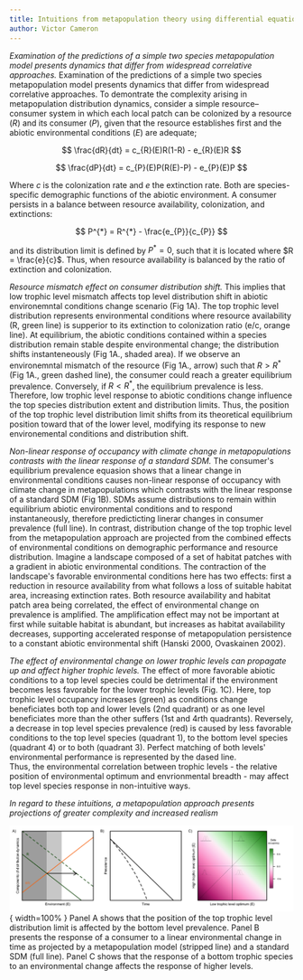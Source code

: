 ```yaml
---
title: Intuitions from metapopulation theory using differential equations of a simple bottom-up model
author: Victor Cameron
---
```


*Examination of the predictions of a simple two species metapopulation model presents dynamics that differ from widespread correlative approaches.*
Examination of the predictions of a simple two species metapopulation model presents dynamics that differ from widespread correlative approaches.
To demontrate the complexity arising in metapopulation distribution dynamics, consider a simple resource–consumer system in which each local patch can be colonized by a resource ($R$) and its consumer ($P$), given that the resource establishes first and the abiotic environmental conditions ($E$) are adequate;

$$
\frac{dR}{dt} = c_{R}(E)R(1-R) - e_{R}(E)R
$$

$$
\frac{dP}{dt} = c_{P}(E)P(R(E)-P) - e_{P}(E)P
$$

Where $c$ is the colonization rate and $e$ the extinction rate. Both are species-specific demographic functions of the abiotic environment. 
A consumer persists in a balance between resource availability, colonization, and extinctions:

$$
P^{*} = R^{*} - \frac{e_{P}}{c_{P}}
$$

and its distribution limit is defined by $P^{*} = 0$, such that it is located where $R = \frac{e}{c}$. Thus, when resource availability is balanced by the ratio of extinction and colonization.


*Resource mismatch effect on consumer distribution shift.*
This implies that low trophic level mismatch affects top level distribution shift in abiotic environemntal conditions change scenario (Fig 1A).
The top trophic level distribution represents environmental conditions where resource availability (R, green line) is supperior to its extinction to colonization ratio (e/c, orange line).
At equilibrium, the abiotic conditions contained within a species distribution remain stable despite environmental change; the distribution shifts instanteneously (Fig 1A., shaded area).
If we observe an environemntal mismatch of the resource (Fig 1A., arrow) such that $R > R^{*}$ (Fig 1A., green dashed line), the consumer could reach a greater equilibrium prevalence. Conversely, if $R < R^{*}$, the equilibrium prevalence is less.
Therefore, low trophic level response to abiotic conditions change influence  the top species distribution extent and distribution limits.
Thus, the position of the top trophic level distribution limit shifts from its theoretical equilibrium position toward that of the lower level, modifying its response to new environemental conditions and distribution shift.


*Non-linear response of occupancy with climate change in metapopulations contrasts with the linear response of a standard SDM.*
The consumer's equilibrium prevalence equasion shows that a linear change in environmental conditions causes non-linear response of occupancy with climate change in metapopulations which contrasts with the linear response of a standard SDM (Fig 1B).
SDMs assume distributions to remain within equilibrium abiotic environmental conditions and to respond instantaneously, therefore predicticting linerar changes in consumer prevalence (full line).
In contrast, distribution change of the top trophic level from the metapopulation approach are projected from the combined effects of environmental conditions on demographic performance and resource distribution. 
Imagine a landscape composed of a set of habitat patches with a gradient in abiotic environmental conditions. The contraction of the landscape's favorable environmental conditions here has two effects: first a reduction in resource availability from what follows a loss of suitable habitat area, increasing extinction rates.
Both resource availability and habitat patch area being correlated, the effect of environmental change on prevalence is amplified.
The amplification effect may not be important at first while suitable habitat is abundant, but increases as habitat availability decreases, supporting accelerated response of metapopulation persistence to a constant abiotic environmental shift (Hanski 2000, Ovaskainen 2002).

*The effect of environmental change on lower trophic levels can propagate up and affect higher trophic levels.*
The effect of more favorable abiotic conditions to a top level species could be detrimental if the environment becomes less favorable for the lower trophic levels (Fig. 1C).
Here, top trophic level occupancy increases (green) as conditions change beneficiates both top and lower levels (2nd quadrant) or as one level beneficiates more than the other suffers (1st and 4rth quadrants).
Reversely, a decrease in top level species prevalence (red) is caused by less favorable conditions to the top level species (quadrant 1), to the bottom level species (quadrant 4) or to both (quadrant 3).
Perfect matching of both levels' environmental performance is represented by the dased line.  
Thus, the environmental correlation between trophic levels - the relative position of environmental optimum and envrionmental breadth - may affect top level species response in non-intuitive ways.


*In regard to these intuitions, a metapopulation approach presents projections of greater complexity and increased realism*

![Intuitions from a two species metapopulation model.](./img/concept.png){ width=100% }
Panel A shows that the position of the top trophic level distribution limit is affected by the bottom level prevalence. 
Panel B presents the response of a consumer to a linear environmental change in time as projected by a metapopulation model (stripped line) and a standard SDM (full line). 
Panel C shows that the response of a bottom trophic species to an environmental change affects the response of higher levels.